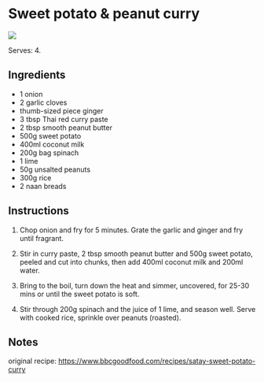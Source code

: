 # Sweet potato & peanut curry
![](https://images.immediate.co.uk/production/volatile/sites/30/2020/08/satay-sweet-potato-curry-17cc62d.jpg?resize=960,872?quality=90&webp=true&resize=300,272)

Serves: 4.

## Ingredients
- 1 onion
- 2 garlic cloves
- thumb-sized piece ginger
- 3 tbsp Thai red curry paste
- 2 tbsp smooth peanut butter
- 500g sweet potato
- 400ml coconut milk
- 200g bag spinach
- 1 lime
- 50g unsalted peanuts
- 300g rice 
- 2 naan breads

## Instructions
1. Chop onion and fry for 5 minutes.
Grate the garlic and ginger and fry until fragrant.

2. Stir in curry paste, 2 tbsp smooth peanut butter and 500g sweet potato, peeled and cut into chunks, 
then add 400ml coconut milk and 200ml water.

3. Bring to the boil, turn down the heat and simmer, uncovered, for 25-30 mins or until the sweet potato is soft.

4. Stir through 200g spinach and the juice of 1 lime, and season well. Serve with cooked rice, sprinkle over peanuts (roasted).

## Notes
original recipe: https://www.bbcgoodfood.com/recipes/satay-sweet-potato-curry